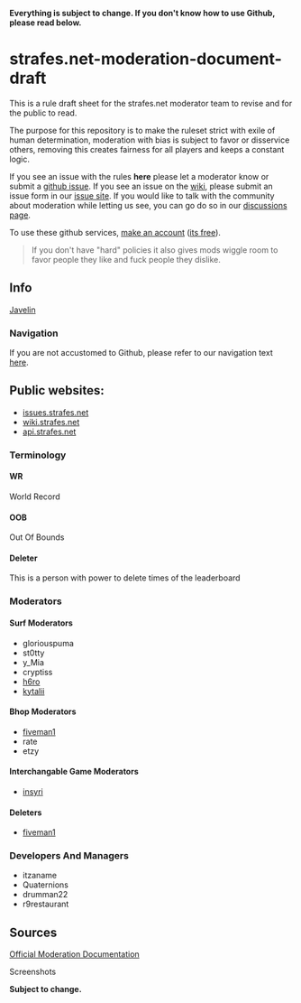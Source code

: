 **Everything is subject to change. If you don't know how to use Github, please read below.**

# strafes.net-moderation-document-draft

This is a rule draft sheet for the strafes.net moderator team to revise and for the public to read.

The purpose for this repository is to make the ruleset strict with exile of human determination, moderation with bias is subject to favor or disservice others, removing this creates fairness for all players and keeps a constant logic.

If you see an issue with the rules **here** please let a moderator know or submit a [github issue](https://github.com/insyri/strafes.net-moderation-document-draft/blob/main/navigation.md#issues). If you see an issue on the [wiki](https://wiki.strafes.net/), please submit an issue form in our [issue site](https://issues.strafes.net). If you would like to talk with the community about moderation while letting us see, you can go do so in our [discussions page](https://github.com/insyri/strafes.net-moderation-document-draft/discussions).

To use these github services, [make an account](https://github.com/join) ([its free](https://www.roblox.com/library/130771265/ITS-FREE)).

> If you don't have "hard" policies it also gives mods wiggle room to favor people they like and fuck people they dislike.

## Info

[Javelin](https://github.com/Azurilex/Javelin)

### Navigation

If you are not accustomed to Github, please refer to our navigation text [here](https://github.com/insyri/strafes.net-moderation-document-draft/blob/main/navigation.md).

## Public websites:
- [issues.strafes.net](https://issues.strafes.net)
- [wiki.strafes.net](https://wiki.strafes.net)
- [api.strafes.net](https://api.strafes.net)

### Terminology

#### WR
World Record

#### OOB
Out Of Bounds

#### Deleter
This is a person with power to delete times of the leaderboard

### Moderators

#### Surf Moderators

- gloriouspuma
- st0tty
- y_Mia
- cryptiss
- [h6ro](https://github.com/1337hiro)
- [kytalii](https://github.com/Azurilex)

#### Bhop Moderators

- [fiveman1](https://github.com/fiveman1)
- rate
- etzy

#### Interchangable Game Moderators

- [insyri](https://github.com/insyri)

#### Deleters

- [fiveman1](https://github.com/fiveman1)

### Developers And Managers

- itzaname
- Quaternions
- drumman22
- r9restaurant

## Sources

[Official Moderation Documentation](https://docs.google.com/document/d/1D8i9_5HCNw1wh6CBcwK6Z-i3vq-MYuME4BJuoVD37SE/edit?usp=sharing)

Screenshots

**Subject to change.**
